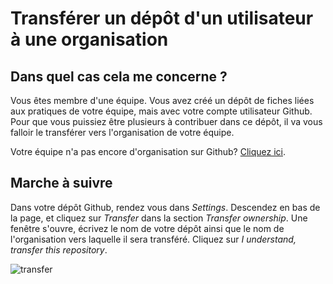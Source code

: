 # Transférer un dépôt d'un utilisateur à une organisation

## Dans quel cas cela me concerne ?

Vous êtes membre d'une équipe. Vous avez créé un dépôt de fiches liées aux pratiques de votre équipe, mais avec votre compte utilisateur Github. Pour que vous puissiez être plusieurs à contribuer dans ce dépôt, il va vous falloir le transférer vers l'organisation de votre équipe.

Votre équipe n'a pas encore d'organisation sur Github? [Cliquez ici](http://www.multibao.org/#multibao/documentation/blob/master/test/ready_3.md).

## Marche à suivre

Dans votre dépôt Github, rendez vous dans *Settings*.
Descendez en bas de la page, et cliquez sur *Transfer* dans la section *Transfer ownership*.
Une fenêtre s'ouvre, écrivez le nom de votre dépôt ainsi que le nom de l'organisation vers laquelle il sera transféré.
Cliquez sur *I understand, transfer this repository*.

![transfer](https://framapic.org/IPqVA8GljYeq/4utZkI00UtZB)
